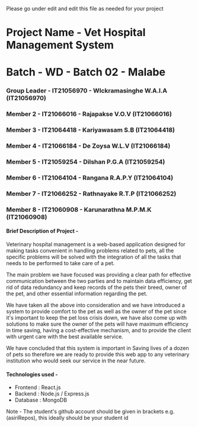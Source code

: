 Please go under edit and edit this file as needed for your project

# Project Name - Vet Hospital Management System
# Batch - WD - Batch 02 - Malabe
### Group Leader - IT21056970 - WIckramasinghe W.A.I.A (IT21056970)
### Member 2 - IT21066016 - Rajapakse V.O.V (IT21066016)
### Member 3 - IT21064418 - Kariyawasam S.B (IT21064418)
### Member 4 - IT21066184 - De Zoysa W.L.V (IT21066184) 
### Member 5 - IT21059254 - Dilshan P.G.A (IT21059254)
### Member 6 - IT21064104 - Rangana R.A.P.Y (IT21064104)
### Member 7 - IT21066252 - Rathnayake R.T.P (IT21066252)
### Member 8 - IT21060908 - Karunarathna M.P.M.K (IT21060908)

#### Brief Description of Project -
Veterinary hospital management is a web-based application designed for making tasks 
convenient in handling problems related to pets, all the specific problems will be solved 
with the integration of all the tasks that needs to be performed to take care of a pet.

The main problem we have focused was providing a clear path for effective 
communication between the two parties and to maintain data efficiency, get rid of data 
redundancy and keep records of the pets their breed, owner of the pet, and other essential 
information regarding the pet.

We have taken all the above into consideration and we have introduced a system to 
provide comfort to the pet as well as the owner of the pet since it's important to keep the 
pet loss crisis down, we have also come up with solutions to make sure the owner of the 
pets will have maximum efficiency in time saving, having a cost-effective mechanism, 
and to provide the client with urgent care with the best available service.

We have concluded that this system is important in Saving lives of a dozen of pets so 
therefore we are ready to provide this web app to any veterinary institution who would
seek our service in the near future.

#### Technologies used - 
 - Frontend : React.js
 - Backend : Node.js / Express.js
 - Database : MongoDB

Note - The student's github account should be given in brackets e.g. (asiriRepos), this ideally should be your student id 

